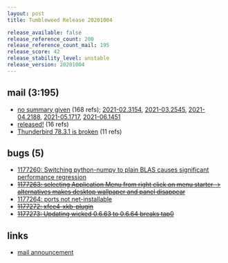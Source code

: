 ```yaml
---
layout: post
title: Tumbleweed Release 20201004

release_available: false
release_reference_count: 200
release_reference_count_mail: 195
release_score: 42
release_stability_level: unstable
release_version: 20201004
---
```


## mail (3:195)

- [no summary given](https://github.com/boombatower/tumbleweed-review/issues/10) (168 refs); [2021-02.3154](https://github.com/boombatower/tumbleweed-review/issues/10), [2021-03.2545](https://github.com/boombatower/tumbleweed-review/issues/10), [2021-04.2188](https://github.com/boombatower/tumbleweed-review/issues/10), [2021-05.1717](https://github.com/boombatower/tumbleweed-review/issues/10), [2021-06.1451](https://github.com/boombatower/tumbleweed-review/issues/10)
- [released!](https://lists.opensuse.org/opensuse-factory/2020-10/msg00036.html) (16 refs)
- [Thunderbird 78.3.1 is broken](https://lists.opensuse.org/opensuse-factory/2020-10/msg00026.html) (11 refs)

## bugs (5)

<!--more-->

- [1177260: Switching python-numpy to plain BLAS causes significant performance regression](https://bugzilla.opensuse.org/show_bug.cgi?id=1177260)
- ~~[1177263: selecting Application Menu from right click on menu starter -> alternatives makes desktop wallpaper and panel disappear](https://bugzilla.opensuse.org/show_bug.cgi?id=1177263)~~
- [1177264: ports not net-installable](https://bugzilla.opensuse.org/show_bug.cgi?id=1177264)
- ~~[1177272: xfce4-xkb-plugin](https://bugzilla.opensuse.org/show_bug.cgi?id=1177272)~~
- ~~[1177273: Updating wicked 0.6.63 to 0.6.64 breaks tap0](https://bugzilla.opensuse.org/show_bug.cgi?id=1177273)~~



## links

- [mail announcement](https://github.com/boombatower/tumbleweed-review/issues/10)
